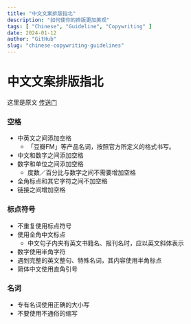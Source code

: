 ```yaml
---
title: "中文文案排版指北"
description: "如何使你的排版更加美观"
tags: [ "Chinese", "Guideline", "Copywriting" ]
date: 2024-01-12
author: "GitHub"
slug: "chinese-copywriting-guidelines"
---
```


# 中文文案排版指北
这里是原文 [传送门](https://github.com/sparanoid/chinese-copywriting-guidelines/blob/master/README.zh-Hans.md)

### 空格
- 中英文之间添加空格
  - 「豆瓣FM」等产品名词，按照官方所定义的格式书写。
- 中文和数字之间添加空格
- 数字和单位之间添加空格
  - 度数／百分比与数字之间不需要增加空格
- 全角标点和其它字符之间不加空格
- 链接之间增加空格

### 标点符号
- 不重复使用标点符号
- 使用全角中文标点
  - 中文句子内夹有英文书籍名、报刊名时，应以英文斜体表示
- 数字使用半角字符
- 遇到完整的英文整句、特殊名词，其内容使用半角标点
- 简体中文使用直角引号

### 名词
- 专有名词使用正确的大小写
- 不要使用不通俗的缩写